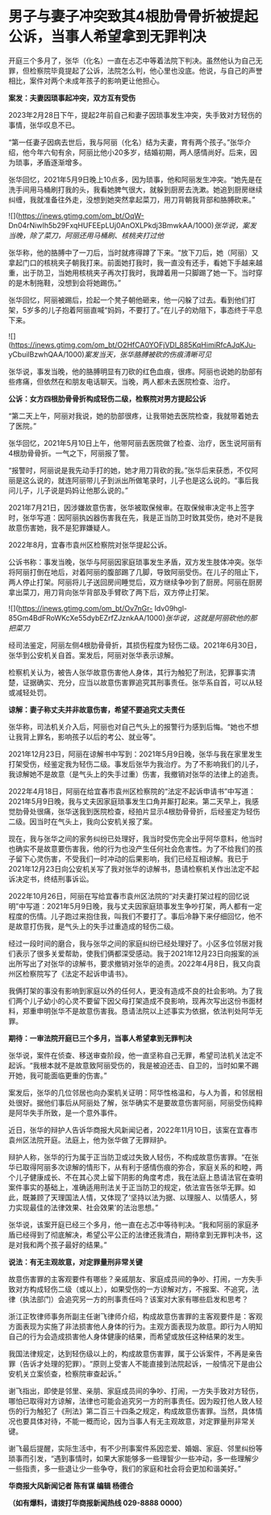 # 男子与妻子冲突致其4根肋骨骨折被提起公诉，当事人希望拿到无罪判决

开庭三个多月了，张华（化名）一直在忐忑中等着法院下判决。虽然他认为自己无罪，但检察院毕竟提起了公诉，法院怎么判，他心里也没底。他说，与自己的声誉相比，案件对两个未成年孩子的影响更让他担心。

**案发：夫妻因琐事起冲突，双方互有受伤**

2023年2月28日下午，提起2年前自己和妻子因琐事发生冲突，失手致对方轻伤的事情，张华叹息不已。

“第一任妻子因病去世后，我与阿丽（化名）结为夫妻，育有两个孩子。”张华介绍，他今年六旬有余，阿丽比他小20多岁，结婚初期，两人感情尚好。后来，因为琐事，矛盾逐渐增多。

张华回忆，2021年5月9日晚上10点多，因为琐事，他和阿丽发生冲突。“她先是在洗手间用马桶刷打我的头，我看她脾气很大，就躲到厨房去洗漱。她追到厨房继续纠缠，我就准备往外走，没想到她突然拿起菜刀，用刀背朝我背部和胳膊砍来。”

![](https://inews.gtimg.com/om_bt/OqW-
Dn04rNiwIh5b29FxqHUFEEpLUj0AnOXLPkdj3BmwkAA/1000)_张华说，案发当晚，除了菜刀，阿丽还用马桶刷、核桃夹打过他_

张华称，他的胳膊中了一刀后，当时就疼得蹲了下来。“放下刀后，她（阿丽）又拿起门口的核桃夹子朝我打来。前面她打我时，我一直没有还手，看她下手越来越重，出于防卫，当她用核桃夹子再次打我时，我蹲着用一只脚踢了她一下。当时穿的是木制拖鞋，没想到会将她踢伤。”

张华回忆，阿丽被踢后，捡起一个凳子朝他砸来，他一闪躲了过去。看到他们打架，5岁多的儿子抱着阿丽直喊“妈妈，不要打了。”在儿子的劝阻下，事态终于平息下来。

![](https://inews.gtimg.com/om_bt/O2HfCA0YOFjVDl_885KqHimiRfcAJqKJu-
yCbuilBzwhQAA/1000)_案发当天，张华胳膊被砍的伤痕清晰可见_

张华说，事发当晚，他的胳膊明显有刀砍的红色血痕，很疼。阿丽也说她的肋部有些疼痛，但依然在和朋友电话聊天。当晚，两人都未去医院检查、治疗。

**公诉：女方四根肋骨骨折构成轻伤二级，检察院对男方提起公诉**

“第二天上午，阿丽对我说，她的肋部很疼，让我带她去医院检查，我就带着她去了医院。”

张华回忆，2021年5月10日上午，他带阿丽去医院做了检查、治疗，医生说阿丽有4根肋骨骨折。一气之下，阿丽报了警。

“报警时，阿丽说是我先动手打的她，她才用刀背砍的我。”张华后来获悉，不仅阿丽是这么说的，就连阿丽带儿子到派出所做笔录时，儿子也是这么说的。“事后我问儿子，儿子说是妈妈让他那么说的。”

2021年7月21日，因涉嫌故意伤害，张华被取保候审。在取保候审决定书上签字时，张华写道：因阿丽执凶器伤害我在先，我是正当防卫时致其受伤，绝对不是我故意伤害她，我不是犯罪嫌疑人。

2022年8月，宜春市袁州区检察院对张华提起公诉。

公诉书称：事发当晚，张华与阿丽因家庭琐事发生矛盾，双方发生肢体冲突。张华将阿丽打倒在地后，对着阿丽的腹部踢了几脚，导致阿丽受伤。在儿子的阻止下，两人停止打架。阿丽将儿子送回房间睡觉后，双方继续争吵到了厨房。阿丽在厨房拿出菜刀，用刀背向张华背部及手臂砍了两下后，双方停止打架。

![](https://inews.gtimg.com/om_bt/Ov7nGr-
Idv09hgl-85Gm4BdFRoWKcXe55dybEZrfZJznkAA/1000)_张华说，这就是阿丽砍他的那把菜刀_

经司法鉴定，阿丽左侧4根肋骨骨折，其损伤程度为轻伤二级。2021年6月30日，张华到公安机关自首。案发后，阿丽对张华表示谅解。

检察机关认为，被告人张华故意伤害他人身体，其行为触犯了刑法，犯罪事实清楚，证据确实、充分，应当以故意伤害罪追究其刑事责任。张华系自首，可以从轻或减轻处罚。

**谅解：妻子称丈夫并非故意伤害，希望不要追究丈夫责任**

张华称，司法机关介入后，阿丽也对自己气头上的报警行为感到后悔。“她也不想让我背上罪名，影响孩子以后的考公、就业等”。

2021年12月23日，阿丽在谅解书中写到：2021年5月9日晚，张华与我在家里发生打架受伤，经鉴定我为轻伤二级。事发后张华为我治疗。为了不影响我们的儿子，我谅解她不是故意（是气头上的失手过重）伤害，我撤销对张华的法律上的追责。

2022年4月18日，阿丽在给宜春市袁州区检察院的“法定不起诉申请书”中写道：2021年5月9日晚，我与丈夫因家庭琐事发生口角并厮打起来。第二天早上，我感觉肋骨处很痛，张华送我到医院检查，经拍片显示4根肋骨骨折，后经鉴定为轻伤二级。因当时在气头上，我向公安机关报了案。

现在，我与张华之间的家务纠纷已处理好，我当时受伤完全出乎阿华意料，他当时也确实不是故意要伤害我，他的行为也没产生任何社会危害性。为了不给我们的孩子留下心灵伤害，不受我们一时冲动的后果影响，我们已经互相谅解。我已于2021年12月23日向公安机关写了我对张华的谅解书，恳请检察机关作出法定不起诉决定书，终结刑事诉讼。

2022年10月26日，阿丽在写给宜春市袁州区法院的“对夫妻打架过程的回忆说明”中写道：2021年5月9日晚，我与丈夫因家庭琐事发生争吵打架，两人都有一定程度的伤情。儿子跑过来抱住我，叫我们不要打了。事后冷静下来仔细回忆，他不是故意打伤我，是气头上的失手过重造成的轻伤二级。

经过一段时间的磨合，我与张华之间的家庭纠纷已经处理好了。小区多位邻居对我们表示了很多关爱帮助，使我们俩都深受感动。我于2021年12月23日向报案的派出所写出了对张华的谅解书，要求撤销对张华的追责。2022年4月8日，我又向袁州区检察院写了《法定不起诉申请书》。

我俩打架的事没有影响到家庭以外的任何人，更没有造成不良的社会影响。为了我们两个儿子幼小的心灵不要留下因父母打架造成不良影响，现再次写出这份书面材料，郑重申明张华不是故意伤害我。恳请法院以上述事实为依据，依法判处阿华无罪。

**期待：一审法院开庭已三个多月，当事人希望拿到无罪判决**

张华说，案件在侦查、移送审查阶段，他一直坚称自己无罪，希望司法机关法定不起诉。“我根本就不是故意致阿丽受伤的，我是被迫还击、自卫的，当时如果不踢开她，我可能面临更重的伤害。”

案发后，张华的几位邻居也向办案机关证明：阿华性格温和，与人为善，和邻居相处很好。据他们事后从阿丽处了解，张华确实不是要故意伤害阿丽，阿丽受伤纯粹是阿华失手所致，是一个意外事件。

近日，张华的辩护人告诉华商报大风新闻记者，2022年11月10日，该案在宜春市袁州区法院开庭。法庭上，他为张华做了无罪辩护。

辩护人称，张华的行为属于正当防卫或过失致人轻伤，不构成故意伤害罪。“在张华已取得阿丽多次谅解的情形下，从有利于感情伤痕的弥合，家庭关系的和睦，两个儿子健康成长、不在其心灵上留下阴影的角度考虑，我在法庭上恳请法官在查明案件事实的基础上，准确适用刑法关于正当防卫的规定，依法宣告张华无罪。如此，既兼顾了天理国法人情，又体现了‘坚持以法为据、以理服人、以情感人，努力实现最佳的法律效果、社会效果’的法治思想。”

张华说，该案开庭已经三个多月，他一直在忐忑中等待判决。“我和阿丽的家庭矛盾已经得到了彻底解决，希望公平公正的法律还我清白，期待拿到无罪判决书，这是对我和两个孩子最好的结果。”

**说法：有无主观故意，对定罪量刑非常关键**

故意伤害罪的主客观要件有哪些？亲戚朋友、家庭成员间的争吵、打闹，一方失手致对方构成轻伤二级（或以上），如果受伤的一方谅解对方，不报案、不追究，法律（执法部门）会追究另一方的刑事责任吗？该案对大家有哪些启发和思考？

浙江正牧律师事务所副主任谢飞律师介绍，构成故意伤害罪的主客观要件是：客观方面表现为实施了非法损害他人身体的行为。主观方面表现为故意。即行为人明知自己的行为会造成损害他人身体健康的结果，而希望或放任这种结果的发生。

我国法律规定，达到轻伤级以上的，构成故意伤害罪，属于公诉案件，不再是亲告罪（告诉才处理的犯罪）。“原则上受害人不能直接到法院起诉，一般情况下是由公安机关立案侦查，检察院审查起诉。”

谢飞指出，即使是邻里、亲朋、家庭成员间的争吵、打闹，一方失手致对方轻伤，哪怕已取得对方谅解，法律也可能会追究另一方的刑事责任。因为殴打他人致人轻伤的行为触犯了《刑法》第二百三十四条之规定，构成故意伤害罪。当然，具体情况也要具体对待，不能一概而论，因为当事人有无主观故意，对定罪量刑非常关键。

谢飞最后提醒，实际生活中，有不少刑事案件系因恋爱、婚姻、家庭、邻里纠纷等琐事而引发，“遇到事情时，如果大家能够多一些理智少一些冲动，多一些理解少一些指责，多一些退让少一些争夺，我们的家庭和社会将会更加和谐美好。”

**华商报大风新闻记者 陈有谋 编辑 杨德合**

**（如有爆料，请拨打华商报新闻热线 029-8888 0000）**

